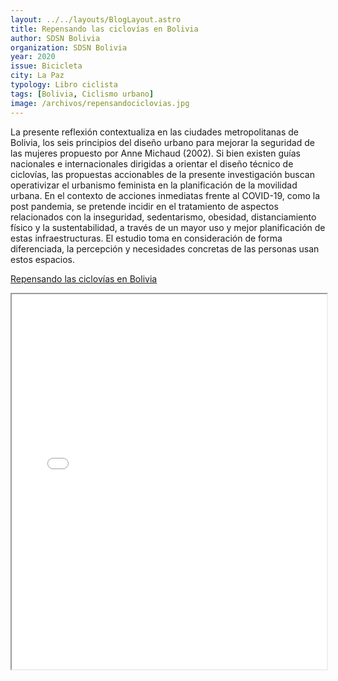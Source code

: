 ```yaml
---
layout: ../../layouts/BlogLayout.astro
title: Repensando las ciclovías en Bolivia
author: SDSN Bolivia
organization: SDSN Bolivia
year: 2020
issue: Bicicleta
city: La Paz
typology: Libro ciclista
tags: [Bolivia, Ciclismo urbano]
image: /archivos/repensandociclovias.jpg
---
```


La presente reflexión contextualiza en las ciudades metropolitanas de Bolivia, los seis principios del diseño urbano para mejorar la seguridad de las mujeres propuesto por Anne Michaud (2002). Si bien existen guías nacionales e internacionales dirigidas a orientar el diseño técnico de ciclovías, las propuestas accionables de la presente investigación buscan operativizar el urbanismo feminista en la planificación de la movilidad urbana. En el contexto de acciones inmediatas frente al COVID-19, como la post pandemia, se pretende incidir en el tratamiento de aspectos relacionados con la inseguridad, sedentarismo, obesidad, distanciamiento físico y la sustentabilidad, a través de un mayor uso y mejor planificación de estas infraestructuras. El estudio toma en consideración de forma diferenciada, la percepción y necesidades concretas de las personas usan estos espacios.

<a href= "https://www.sdsnbolivia.org/wp-content/uploads/2020/08/01-Estudio-Transversal-Repensando-las-ciclov%C3%ADas-para-la-movilidad-urbana-en-Bolivia.pdf" >Repensando las ciclovías en Bolivia</a>

<iframe src="/archivos/01-Estudio-Transversal-Repensando-las-ciclovias-para-la-movilidad-urbana-en-Bolivia.pdf" width="100%" height="600px"></iframe>